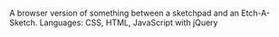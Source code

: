A browser version of something between a sketchpad and an Etch-A-Sketch.
Languages: CSS, HTML, JavaScript with jQuery
